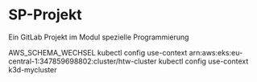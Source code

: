 # SP-Projekt
Ein GitLab Projekt im Modul spezielle Programmierung


AWS_SCHEMA_WECHSEL
kubectl config use-context arn:aws:eks:eu-central-1:347859698802:cluster/htw-cluster
kubectl config use-context k3d-mycluster
